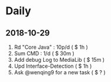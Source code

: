 # Daily

## 2018-10-29

1. Rd "Core Java" : 10p/d ( $ 1h )
2. Sum CMD : 1/d ( $ 30m )
3. Add debug Log to MediaLib ( $ 15m )
4. Upd Interface-Detection ( $ 1h )
5. Ask @wenqing9 for a new task ( $ ? )

